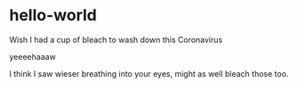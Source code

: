 # hello-world
Wish I had a cup of bleach to wash down this Coronavirus

yeeeehaaaw

I think I saw wieser breathing into your eyes, might as well bleach those too.
